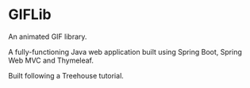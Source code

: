 # GIFLib

An animated GIF library.

A fully-functioning Java web application built using Spring Boot, Spring Web MVC and Thymeleaf.

Built following a Treehouse tutorial.